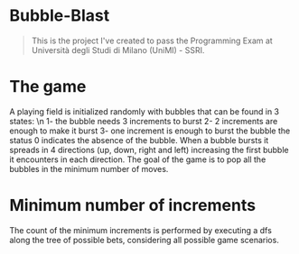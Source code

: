# Bubble-Blast

> This is the project I've created  to pass the Programming Exam at Università degli Studi di Milano (UniMI) - SSRI.

# The game
A playing field is initialized randomly with bubbles that can be found in 3 states: \n
1- the bubble needs 3 increments to burst
2- 2 increments are enough to make it burst
3- one increment is enough to burst the bubble
the status 0 indicates the absence of the bubble.
When a bubble bursts it spreads in 4 directions (up, down, right and left) increasing the first bubble it encounters in each direction.
The goal of the game is to pop all the bubbles in the minimum number of moves.

# Minimum number of increments
The count of the minimum increments is performed by executing a dfs along the tree of possible bets, considering all possible game scenarios.
